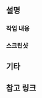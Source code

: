 <!--
  제목은 `[지라이슈번호] 작업 내용 요약`으로 작성해주세요.
-->

## 설명
### 작업 내용
<!-- 
  - PR 본문을 입력해주세요.
-->

### 스크린샷
<!--
  (Optional) UI가 변경되었다면 수정 전/후 이미지를 추가해주세요.
-->

## 기타
<!--
  (Optional)
  - 리뷰 시에 유심히 봐주었으면 하는 부분을 알려주세요.
  - merge 전 필요한 작업이 있다면 알려주세요.
  - 기타 등등 자유롭게 작성해주세요.
-->

## 참고 링크
<!--
  (Optional) 검토시 참고할 만한 자료를 공유해주세요.
  - 기획 문서, 디자인 문서, slack 메시지의 링크를 추가합니다.
  - 개발시 참고했던 기술 문서, article 등을 추가합니다.
-->
